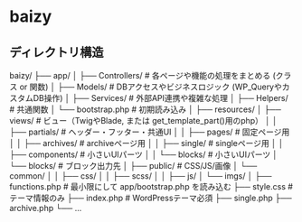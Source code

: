 # baizy

## ディレクトリ構造
baizy/
├── app/
│   ├── Controllers/       # 各ページや機能の処理をまとめる (クラス or 関数)
│   ├── Models/            # DBアクセスやビジネスロジック (WP_QueryやカスタムDB操作)
│   ├── Services/          # 外部API連携や複雑な処理
│   ├── Helpers/           # 共通関数
│   └── bootstrap.php      # 初期読み込み
│
├── resources/
│   ├── views/             # ビュー（TwigやBlade, または get_template_part()用のphp）
│   │   ├── partials/      # ヘッダー・フッター・共通UI
│   │   ├── pages/         # 固定ページ用
│   │   ├── archives/      # archiveページ用
│   │   ├── single/        # singleページ用
│   │   ├── components/    # 小さいUIパーツ
│   │   └── blocks/        # 小さいUIパーツ
│   └── blocks/            # ブロック出力先
│
├── public/                # CSS/JS/画像
│   └── common/
│   │   ├── css/
│   │   ├── scss/
│   │   ├── js/
│   └── imgs/
│
├── functions.php          # 最小限にして app/bootstrap.php を読み込む
├── style.css              # テーマ情報のみ
├── index.php              # WordPressテーマ必須
├── single.php
├── archive.php
└── ...
